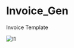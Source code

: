 # Invoice_Gen
Invoice Template

![I1](https://user-images.githubusercontent.com/73696489/154002118-4e7a5c0f-ad41-4149-931b-3620cd31d799.PNG)
